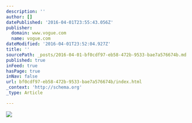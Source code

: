 ```yaml
---
description: ''
author: []
datePublished: '2016-04-01T23:55:43.056Z'
publisher:
  domain: www.vogue.com
  name: vogue.com
dateModified: '2016-04-01T23:52:04.927Z'
title: ''
sourcePath: _posts/2016-04-01-bf0cdf97-eb58-472b-9533-bae7a576674b.md
published: true
inFeed: true
hasPage: true
inNav: false
url: bf0cdf97-eb58-472b-9533-bae7a576674b/index.html
_context: 'http://schema.org'
_type: Article

---
```

![](http://media.vogue.com/r/h_660,w_440/2016/04/01/cara-delevingne1.jpg)